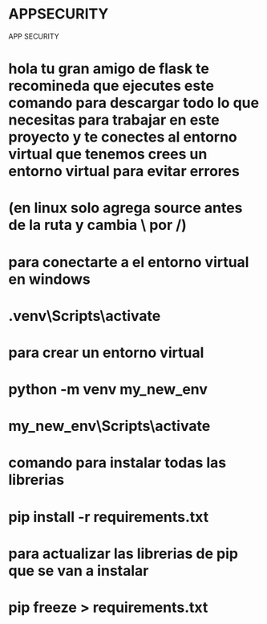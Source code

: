 # APPSECURITY
APP SECURITY
# hola tu gran amigo de flask te recomineda que ejecutes este comando para descargar todo lo que necesitas para trabajar en este proyecto y te conectes al entorno virtual que tenemos  crees un entorno virtual para evitar errores 

# (en linux solo agrega source antes de la ruta y cambia \ por /)
# para conectarte a el entorno virtual en windows 
# .venv\Scripts\activate 
# para crear un entorno virtual 
# python -m venv my_new_env
# my_new_env\Scripts\activate

#  comando para instalar todas las librerias 
# pip install -r requirements.txt

# para actualizar las librerias de pip que se van a instalar
# pip freeze > requirements.txt